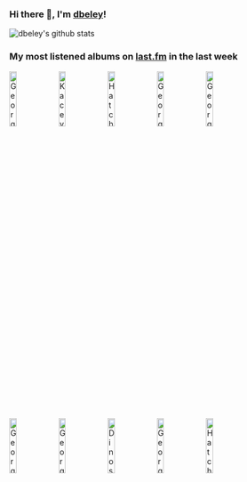 ### Hi there 👋, I'm [dbeley](https://dbeley.ovh/en)!

![dbeley's github stats](https://github-readme-stats.vercel.app/api?username=dbeley)

### My most listened albums on [last.fm](https://www.last.fm/user/d_beley) in the last week

[<img src='https://lastfm.freetls.fastly.net/i/u/300x300/9ff10d1ee2cd01c6786ae788447282f8.jpg' width='16%' height='16%' alt='Georges Brassens - Georges Brassens Interprète Ses Dernières Compositions N°2'>](https://www.last.fm/music/georges%2bbrassens/georges%2bbrassens%2binterpr%25c3%25a8te%2bses%2bderni%25c3%25a8res%2bcompositions%2bn%25c2%25b02)&nbsp;
[<img src='https://lastfm.freetls.fastly.net/i/u/300x300/b3af52505864e49cd76f36b4cae4111e.jpg' width='16%' height='16%' alt='Kacey Musgraves - star-crossed'>](https://www.last.fm/music/kacey%2bmusgraves/star-crossed)&nbsp;
[<img src='https://lastfm.freetls.fastly.net/i/u/300x300/2c04a996fe2cfe61da13eadc402cdfdd.png' width='16%' height='16%' alt='Hatchie - Keepsake'>](https://www.last.fm/music/hatchie/keepsake)&nbsp;
[<img src='https://lastfm.freetls.fastly.net/i/u/300x300/3f4d74efbb414b64cb3908e3b6ce15b9.jpg' width='16%' height='16%' alt='Georges Brassens - Georges Brassens sa guitare et les rythmes n°3'>](https://www.last.fm/music/georges%2bbrassens/georges%2bbrassens%2bsa%2bguitare%2bet%2bles%2brythmes%2bn%25c2%25b03)&nbsp;
[<img src='https://lastfm.freetls.fastly.net/i/u/300x300/c2f9121019b8665666ee6f05ab534d5b.jpg' width='16%' height='16%' alt='Georges Brassens - Georges Brassens chante les chansons poétiques (et souvent gaillardes) N°1'>](https://www.last.fm/music/georges%2bbrassens/georges%2bbrassens%2bchante%2bles%2bchansons%2bpo%25c3%25a9tiques%2b%2528et%2bsouvent%2bgaillardes%2529%2bn%25c2%25b01)&nbsp;
<br>
[<img src='https://lastfm.freetls.fastly.net/i/u/300x300/e7320a5d61a8bf8959cb36be838bf0ba.jpg' width='16%' height='16%' alt='Georges Brassens - George Brassens IX (N°11) Supplique pour être enterré à la plage de Sète'>](https://www.last.fm/music/georges%2bbrassens/george%2bbrassens%2bix%2b%2528n%25c2%25b011%2529%2bsupplique%2bpour%2b%25c3%25aatre%2benterr%25c3%25a9%2b%25c3%25a0%2bla%2bplage%2bde%2bs%25c3%25a8te)&nbsp;
[<img src='https://lastfm.freetls.fastly.net/i/u/300x300/e00396d34631f8d1ad5507093254bce7.jpg' width='16%' height='16%' alt='Georges Brassens - Georges Brassens Et Sa Guitare Accompagné Par Pierre Nicolas N°5'>](https://www.last.fm/music/georges%2bbrassens/georges%2bbrassens%2bet%2bsa%2bguitare%2baccompagn%25c3%25a9%2bpar%2bpierre%2bnicolas%2bn%25c2%25b05)&nbsp;
[<img src='https://lastfm.freetls.fastly.net/i/u/300x300/b9cd2f99bd5b53c06a262fe8046cd2cf.jpg' width='16%' height='16%' alt='Dinosaur Jr. - Sweep It Into Space'>](https://www.last.fm/music/dinosaur%2bjr./sweep%2bit%2binto%2bspace)&nbsp;
[<img src='https://lastfm.freetls.fastly.net/i/u/300x300/34ce7b1d13784add8c7f791416a0e3d4.jpg' width='16%' height='16%' alt='Georges Brassens - Brassens Et Le Jazz'>](https://www.last.fm/music/georges%2bbrassens/brassens%2bet%2ble%2bjazz)&nbsp;
[<img src='https://lastfm.freetls.fastly.net/i/u/300x300/8ae10b1fdec55100932361cdf4bc61a3.png' width='16%' height='16%' alt='Hatchie - Sugar & Spice'>](https://www.last.fm/music/hatchie/sugar%2b%2526%2bspice)&nbsp;
<br>
